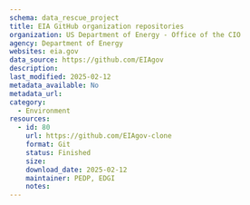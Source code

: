 ```yaml
---
schema: data_rescue_project 
title: EIA GitHub organization repositories
organization: US Department of Energy - Office of the CIO
agency: Department of Energy
websites: eia.gov
data_source: https://github.com/EIAgov
description: 
last_modified: 2025-02-12
metadata_available: No
metadata_url: 
category:
  - Environment
resources:
  - id: 80
    url: https://github.com/EIAgov-clone
    format: Git
    status: Finished
    size: 
    download_date: 2025-02-12
    maintainer: PEDP, EDGI
    notes: 
---
```

